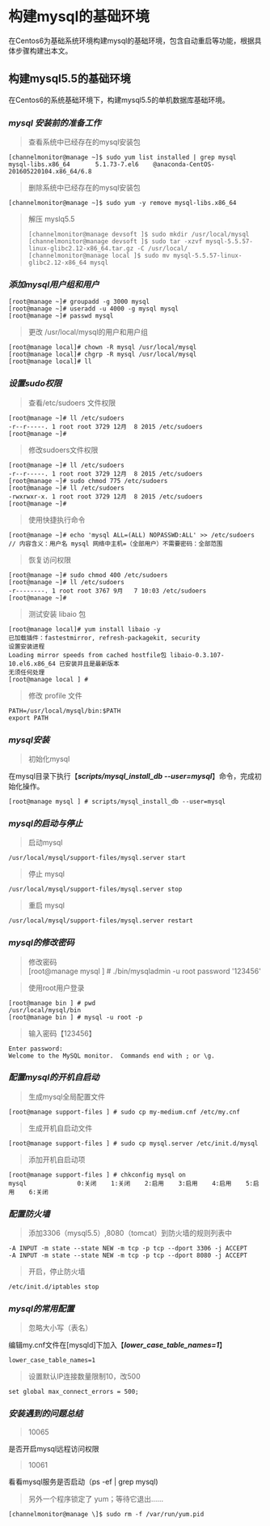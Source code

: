 # 构建mysql的基础环境

在Centos6为基础系统环境构建mysql的基础环境，包含自动重启等功能，根据具体步骤构建出本文。

## 构建mysql5.5的基础环境

在Centos6的系统基础环境下，构建mysql5.5的单机数据库基础环境。

### _mysql 安装前的准备工作_

> 查看系统中已经存在的mysql安装包

```
[channelmonitor@manage ~]$ sudo yum list installed | grep mysql
mysql-libs.x86_64       5.1.73-7.el6    @anaconda-CentOS-201605220104.x86_64/6.8
```

> 删除系统中已经存在的mysql安装包

```
[channelmonitor@manage ~]$ sudo yum -y remove mysql-libs.x86_64
```

> 解压 myslq5.5
>
> ```
> [channelmonitor@manage devsoft ]$ sudo mkdir /usr/local/mysql  
> [channelmonitor@manage devsoft ]$ sudo tar -xzvf mysql-5.5.57-linux-glibc2.12-x86_64.tar.gz -C /usr/local/  
> [channelmonitor@manage local ]$ sudo mv mysql-5.5.57-linux-glibc2.12-x86_64 mysql
> ```

### _添加mysql用户组和用户_

```
[root@manage ~]# groupadd -g 3000 mysql  
[root@manage ~]# useradd -u 4000 -g mysql mysql  
[root@manage ~]# passwd mysql
```

> 更改 /usr/local/mysql的用户和用户组

```
[root@manage local]# chown -R mysql /usr/local/mysql  
[root@manage local]# chgrp -R mysql /usr/local/mysql   
[root@manage local]# ll
```

### _设置sudo权限_

> 查看/etc/sudoers 文件权限

```
[root@manage ~]# ll /etc/sudoers
-r--r-----. 1 root root 3729 12月  8 2015 /etc/sudoers
[root@manage ~]#
```

> 修改sudoers文件权限

```
[root@manage ~]# ll /etc/sudoers
-r--r-----. 1 root root 3729 12月  8 2015 /etc/sudoers
[root@manage ~]# sudo chmod 775 /etc/sudoers
[root@manage ~]# ll /etc/sudoers
-rwxrwxr-x. 1 root root 3729 12月  8 2015 /etc/sudoers
[root@manage ~]#
```

> 使用快捷执行命令

```
[root@manage ~]# echo 'mysql ALL=(ALL) NOPASSWD:ALL' >> /etc/sudoers
// 内容含义：用户名 mysql 网络中主机=（全部用户）不需要密码：全部范围
```

> 恢复访问权限

```
[root@manage ~]# sudo chmod 400 /etc/sudoers
[root@manage ~]# ll /etc/sudoers
-r--------. 1 root root 3767 9月   7 10:03 /etc/sudoers
[root@manage ~]#
```

> 测试安装 libaio 包

```  
[root@manage local]# yum install libaio -y  
已加载插件：fastestmirror, refresh-packagekit, security  
设置安装进程  
Loading mirror speeds from cached hostfile包 libaio-0.3.107-10.el6.x86_64 已安装并且是最新版本  
无须任何处理  
[root@manage local ] #
```

> 修改 profile 文件

```
PATH=/usr/local/mysql/bin:$PATH
export PATH
```

### _mysql安装_

> 初始化mysql  

在mysql目录下执行【***scripts/mysql_install_db --user=mysql***】命令，完成初始化操作。

```
[root@manage mysql ] # scripts/mysql_install_db --user=mysql
```

### _mysql的启动与停止_

> 启动mysql

```
/usr/local/mysql/support-files/mysql.server start
```

> 停止 mysql

```
/usr/local/mysql/support-files/mysql.server stop
```

> 重启 mysql

```
/usr/local/mysql/support-files/mysql.server restart
```

### _mysql的修改密码_

> 修改密码  
[root@manage mysql ] # ./bin/mysqladmin -u root password '123456'

> 使用root用户登录

```  
[root@manage bin ] # pwd  
/usr/local/mysql/bin  
[root@manage bin ] # mysql -u root -p
```

> 输入密码【123456】

```
Enter password:  
Welcome to the MySQL monitor.  Commands end with ; or \g.
```

### _配置mysql的开机自启动_

> 生成mysql全局配置文件

```
[root@manage support-files ] # sudo cp my-medium.cnf /etc/my.cnf
```

> 生成开机自启动文件

```
[root@manage support-files ] # sudo cp mysql.server /etc/init.d/mysql
```

> 添加开机自启动项

```
[root@manage support-files ] # chkconfig mysql on
mysql              0:关闭    1:关闭    2:启用    3:启用    4:启用    5:启用    6:关闭
```


### _配置防火墙_

> 添加3306（mysql5.5）,8080（tomcat）到防火墙的规则列表中

```
-A INPUT -m state --state NEW -m tcp -p tcp --dport 3306 -j ACCEPT
-A INPUT -m state --state NEW -m tcp -p tcp --dport 8080 -j ACCEPT
```

> 开启，停止防火墙  

```
/etc/init.d/iptables stop
```

### _mysql的常用配置_
> 忽略大小写（表名）  

编辑my.cnf文件在[mysqld]下加入【***lower_case_table_names=1***】 

```
lower_case_table_names=1
```

> 设置默认IP连接数量限制10，改500

```
set global max_connect_errors = 500;
```

### _安装遇到的问题总结_

> 10065  

是否开启mysql远程访问权限  

> 10061  

看看mysql服务是否启动（ps -ef | grep mysql)

> 另外一个程序锁定了 yum；等待它退出……

```
[channelmonitor@manage \]$ sudo rm -f /var/run/yum.pid
```

